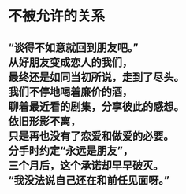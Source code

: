 # 不被允许的关系

“谈得不如意就回到朋友吧。”\
从好朋友变成恋人的我们，\
最终还是如同当初所说，走到了尽头。\
我们不停地喝着廉价的酒，\
聊着最近看的剧集，分享彼此的感想。\
依旧形影不离，\
只是再也没有了恋爱和做爱的必要。\
分手时约定“永远是朋友”，\
三个月后，这个承诺却早早破灭。\
“我没法说自己还在和前任见面呀。”
<br>
<br>
<br>
<br>
<br>
<br>
<br>
<br>
<br>
<br>
<br>
<br>
<br>
<br>
<br>
<br>
<br>
<br>
<br>
---
